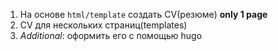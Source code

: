 1. На основе `html/template` создать CV(резюме) **only 1 page**
2. CV для нескольких страниц(templates)
3. *Additional*: оформить его с помощью hugo
 